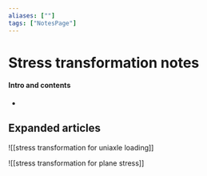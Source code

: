 ```yaml
---
aliases: [""]
tags: ["NotesPage"]
---
```


# Stress transformation notes

#### Intro and contents
- 


## Expanded articles
![[stress transformation for uniaxle loading]]

![[stress transformation for plane stress]]